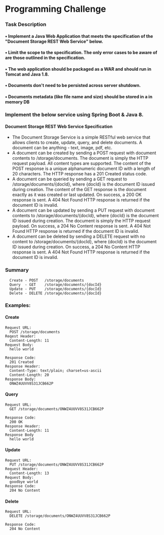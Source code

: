 # Programming Challenge  

### Task Description
#### • Implement a Java Web Application that meets the specification of the "Document Storage REST Web Service" below.
#### • Limit the scope to the specification. The only error cases to be aware of are those outlined in the specification.
#### • The web application should be packaged as a WAR and should run in Tomcat and Java 1.8.
#### • Documents don't need to be persisted across server shutdown.
#### • Documents metadata (like file name and size) should be stored in a in memory DB 

### Implement the below service using Spring Boot & Java 8.

#### Document Storage REST Web Service Specification
- The Document Storage Service is a simple RESTful web service that allows clients to create, update, query, and delete documents. A document can be anything - text, image, pdf, etc.
- A document can be created by sending a POST request with document contents to /storage/documents. The document is simply the HTTP request payload. All content types are supported. The content of the POST response is a unique alphanumeric document ID with a length of 20 characters. The HTTP response has a 201 Created status code.
- A document can be queried by sending a GET request to /storage/documents/{docId}, where {docId} is the document ID issued during creation. The content of the GET response is the document exactly as it was created or last updated. On success, a 200 OK response is sent. A 404 Not Found HTTP response is returned if the document ID is invalid.
- A document can be updated by sending a PUT request with document contents to /storage/documents/{docId}, where {docId} is the document ID issued during creation. The document is simply the HTTP request payload. On success, a 204 No Content response is sent. A 404 Not Found HTTP response is returned if the document ID is invalid.
- A document can be deleted by sending a DELETE request with no content to /storage/documents/{docId}, where {docId} is the document ID issued during creation. On success, a 204 No Content HTTP response is sent. A 404 Not Found HTTP response is returned if the document ID is invalid.

### Summary
```
  Create - POST   /storage/documents
  Query  - GET    /storage/documents/{docId} 
  Update - PUT    /storage/documents/{docId} 
  Delete - DELETE /storage/documents/{docId}
``` 

### Examples:

#### Create
```
Request URL:
  POST /storage/documents
Reqest Header:
  Content-Length: 11
Request Body:
  hello world

Response Code:
  201 Created
Response Header:
  Content-Type: text/plain; charset=us-ascii
  Content-Length: 20
Response Body:
  ONWZ4UUVV8S31JCB662P
```

#### Query
```
Request URL:
  GET /storage/documents/ONWZ4UUVV8S31JCB662P

Response Code:
  200 OK
Response Header:
  Content-Length: 11
Response Body
  hello world
```

#### Update
```
Request URL:
  PUT /storage/documents/ONWZ4UUVV8S31JCB662P
Request Header:
  Content-Length: 13
Request Body:
  goodbye world
Response Code:
  204 No Content
```

#### Delete
```
Request URL:
  DELETE /storage/documents/ONWZ4UUVV8S31JCB662P

Response Code:
  204 No Content
```
